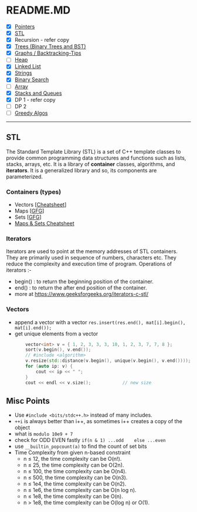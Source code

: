 # README.MD

- [x] [Pointers](pointers.cpp)
- [x] [STL](#stl)
- [x] Recursion - refer copy
- [x] [Trees (Binary Trees and BST)](trees.md)
- [x] [Graphs / Backtracking-Tips](graphs.md)
- [ ] [Heap](heap.md)
- [x] [Linked List](linkedlist.md)
- [x] [Strings](strings.md)
- [x] [Binary Search](binary_search.md)
- [ ] [Array](arrays.md)
- [x] [Stacks and Queues](stacks_queues.md)
- [x] DP 1 - refer copy
- [ ] DP 2
- [ ] [Greedy Algos](greedy.md)

<hr>

## STL
The Standard Template Library (STL) is a set of C++ template classes to provide common programming data structures and functions such as lists, stacks, arrays, etc. It is a library of **container** classes, algorithms, and **iterators**. It is a generalized library and so, its components are parameterized.

### Containers (types)
- Vectors [[Cheatsheet](.assets/vectors_cheatsheet.pdf)]
- Maps [[GFG](https://www.geeksforgeeks.org/map-vs-unordered_map-c/)]
- Sets [[GFG](https://www.geeksforgeeks.org/set-vs-unordered_set-c-stl/)]
- [Maps & Sets Cheatsheet](.assets/maps_sets_cheatsheet.pdf)

### Iterators
Iterators are used to point at the memory addresses of STL containers. They are primarily used in sequence of numbers, characters etc. They reduce the complexity and execution time of program.
Operations of iterators :-
- begin() : to return the beginning position of the container.
- end() : to return the after end position of the container.
- more at https://www.geeksforgeeks.org/iterators-c-stl/

### Vectors
- append a vector with a vector `res.insert(res.end(), mat[i].begin(), mat[i].end());`
- get unique elements from a vector
    ```cpp
        vector<int> v = { 1, 2, 3, 3, 3, 10, 1, 2, 3, 7, 7, 8 };
        sort(v.begin(), v.end());
        // #include <algorithm>
        v.resize(std::distance(v.begin(), unique(v.begin(), v.end())));
        for (auto ip: v) {
            cout << ip << " ";
        }
        cout << endl << v.size();            // new size
    ```

## Misc Points
- Use `#include <bits/stdc++.h>` instead of many includes.
- `++i` is always better than i++, as sometimes i++ creates a copy of the object
- what is `modulo 10e9 + 7`
- check for ODD EVEN fastly `if(n & 1) ...odd    else ...even`
- use `__builtin_popcount(a)` to find the count of set bits
- Time Complexity from given n-based constraint
    - n ≤ 12, the time complexity can be O(n!).
    - n ≤ 25, the time complexity can be O(2n).
    - n ≤ 100, the time complexity can be O(n4).
    - n ≤ 500, the time complexity can be O(n3).
    - n ≤ 1e4, the time complexity can be O(n2).
    - n ≤ 1e6, the time complexity can be O(n log n).
    - n ≤ 1e8, the time complexity can be O(n).
    - n > 1e8, the time complexity can be O(log n) or O(1).